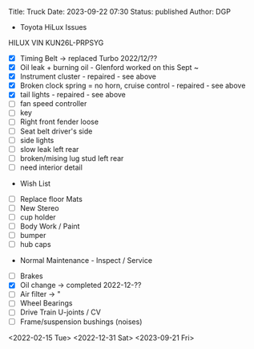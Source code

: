 Title: Truck
Date: 2023-09-22 07:30
Status: published
Author: DGP


* Toyota HiLux Issues

HILUX VIN KUN26L-PRPSYG

- [X] Timing Belt -> replaced Turbo 2022/12/??
- [X] Oil leak + burning oil - Glenford worked on this Sept ~ 
- [X] Instrument cluster - repaired - see above
- [X] Broken clock spring = no horn, cruise control - repaired - see above
- [X] tail lights - repaired - see above
- [ ] fan speed controller
- [ ] key
- [ ] Right front fender loose
- [ ] Seat belt driver's side
- [ ] side lights
- [ ] slow leak left rear
- [ ] broken/mising  lug stud left rear
- [ ]  need interior detail

<!--

[Toyota Hilux at Partsouq](https://partsouq.com/en/catalog/genuine/search?s=84306-0K051&c=Toyota&ssd=%24*KwFeant-VAwIUiEVJRIGSAYSMjUrWlVYWUtVZxdPHklWTzBKGRlETldeFhIbAwx1QAUFGUhRTjsjJhcXBQUeSFFOVSsic2EVVSoyW1pdWl4DCxFOQUgID09QSgMMFV9aWklATwcLFwEFJzgkWVohRzhna3Q1KkhHTgsDDBcBFVlBSB0PT1BKBwwVO08XAAAAAMs9H78%3D%24&vid=0&gid=&cid=4&q=8ajfz29gxo6006606)

[Clocksprings.com.au](https://clocksprings.com.au/)

[843060K020 clockspring partsouq](https://partsouq.com/en/search/all?q=843060K020)

- [ ] Blower Fan Speed Control
\
[8713802040 heater resistor partsouq](https://partsouq.com/en/search/all?q=8713802040 )

-->

* Wish List

- [ ] Replace floor Mats
- [ ] New Stereo
- [ ] cup holder
- [ ] Body Work / Paint
- [ ] bumper
- [ ] hub caps

* Normal Maintenance - Inspect / Service

- [ ] Brakes
- [X] Oil change -> completed 2022-12-??
- [ ] Air filter -> "
- [ ] Wheel Bearings
- [ ] Drive Train U-joints / CV
- [ ] Frame/suspension bushings (noises)

<2022-02-15 Tue>
<2022-12-31 Sat>
<2023-09-21 Fri>
